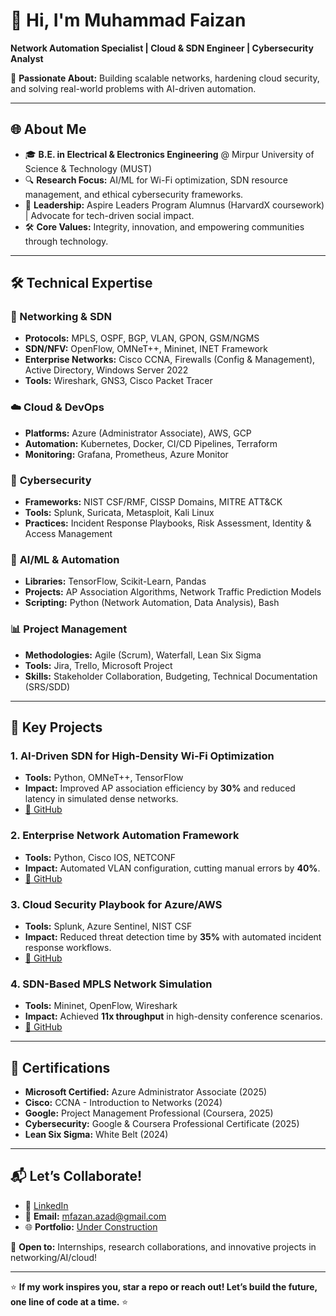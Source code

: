 # 👋 Hi, I'm Muhammad Faizan  
**Network Automation Specialist | Cloud & SDN Engineer | Cybersecurity Analyst**  

🚀 **Passionate About:** Building scalable networks, hardening cloud security, and solving real-world problems with AI-driven automation.  

---

## 🌐 **About Me**  
- 🎓 **B.E. in Electrical & Electronics Engineering** @ Mirpur University of Science & Technology (MUST)  
- 🔍 **Research Focus:** AI/ML for Wi-Fi optimization, SDN resource management, and ethical cybersecurity frameworks.  
- 🌟 **Leadership:** Aspire Leaders Program Alumnus (HarvardX coursework) | Advocate for tech-driven social impact.  
- 🛠️ **Core Values:** Integrity, innovation, and empowering communities through technology.  

---

## 🛠 **Technical Expertise**  

### **🔌 Networking & SDN**  
- **Protocols:** MPLS, OSPF, BGP, VLAN, GPON, GSM/NGMS  
- **SDN/NFV:** OpenFlow, OMNeT++, Mininet, INET Framework  
- **Enterprise Networks:** Cisco CCNA, Firewalls (Config & Management), Active Directory, Windows Server 2022  
- **Tools:** Wireshark, GNS3, Cisco Packet Tracer  

### ☁️ **Cloud & DevOps**  
- **Platforms:** Azure (Administrator Associate), AWS, GCP  
- **Automation:** Kubernetes, Docker, CI/CD Pipelines, Terraform  
- **Monitoring:** Grafana, Prometheus, Azure Monitor  

### 🔐 **Cybersecurity**  
- **Frameworks:** NIST CSF/RMF, CISSP Domains, MITRE ATT&CK  
- **Tools:** Splunk, Suricata, Metasploit, Kali Linux  
- **Practices:** Incident Response Playbooks, Risk Assessment, Identity & Access Management  

### 🤖 **AI/ML & Automation**  
- **Libraries:** TensorFlow, Scikit-Learn, Pandas  
- **Projects:** AP Association Algorithms, Network Traffic Prediction Models  
- **Scripting:** Python (Network Automation, Data Analysis), Bash  

### 📊 **Project Management**  
- **Methodologies:** Agile (Scrum), Waterfall, Lean Six Sigma  
- **Tools:** Jira, Trello, Microsoft Project  
- **Skills:** Stakeholder Collaboration, Budgeting, Technical Documentation (SRS/SDD)  

---

## 🚀 **Key Projects**  

### **1. AI-Driven SDN for High-Density Wi-Fi Optimization**  
- **Tools:** Python, OMNeT++, TensorFlow  
- **Impact:** Improved AP association efficiency by **30%** and reduced latency in simulated dense networks.  
- [🔗 GitHub](#)  

### **2. Enterprise Network Automation Framework**  
- **Tools:** Python, Cisco IOS, NETCONF  
- **Impact:** Automated VLAN configuration, cutting manual errors by **40%**.  
- [🔗 GitHub](#)  

### **3. Cloud Security Playbook for Azure/AWS**  
- **Tools:** Splunk, Azure Sentinel, NIST CSF  
- **Impact:** Reduced threat detection time by **35%** with automated incident response workflows.  
- [🔗 GitHub](#)  

### **4. SDN-Based MPLS Network Simulation**  
- **Tools:** Mininet, OpenFlow, Wireshark  
- **Impact:** Achieved **11x throughput** in high-density conference scenarios.  
- [🔗 GitHub](#)  

---

## 📜 **Certifications**  
- **Microsoft Certified:** Azure Administrator Associate (2025)  
- **Cisco:** CCNA - Introduction to Networks (2024)  
- **Google:** Project Management Professional (Coursera, 2025)  
- **Cybersecurity:** Google & Coursera Professional Certificate (2025)  
- **Lean Six Sigma:** White Belt (2024)  

---

## 📬 **Let’s Collaborate!**  
- 🔗 [LinkedIn](https://www.linkedin.com/in/m-faizan-azad/)  
- 📧 **Email:** mfazan.azad@gmail.com  
- 🌐 **Portfolio:** [Under Construction](#)  

💬 **Open to:** Internships, research collaborations, and innovative projects in networking/AI/cloud!  

---

⭐ **If my work inspires you, star a repo or reach out! Let’s build the future, one line of code at a time.** ⭐  
